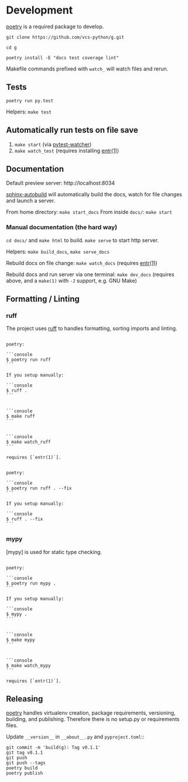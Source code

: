 # Development

[poetry] is a required package to develop.

`git clone https://github.com/vcs-python/g.git`

`cd g`

`poetry install -E "docs test coverage lint"`

Makefile commands prefixed with `watch_` will watch files and rerun.

## Tests

`poetry run py.test`

Helpers: `make test`

## Automatically run tests on file save

1. `make start` (via [pytest-watcher])
2. `make watch_test` (requires installing [entr(1)])

[pytest-watcher]: https://github.com/olzhasar/pytest-watcher

## Documentation

Default preview server: http://localhost:8034

[sphinx-autobuild] will automatically build the docs, watch for file changes and launch a server.

From home directory: `make start_docs`
From inside `docs/`: `make start`

[sphinx-autobuild]: https://github.com/executablebooks/sphinx-autobuild

### Manual documentation (the hard way)

`cd docs/` and `make html` to build. `make serve` to start http server.

Helpers:
`make build_docs`, `make serve_docs`

Rebuild docs on file change: `make watch_docs` (requires [entr(1)])

Rebuild docs and run server via one terminal: `make dev_docs` (requires above, and a
`make(1)` with `-J` support, e.g. GNU Make)

## Formatting / Linting

### ruff

The project uses [ruff] to handles formatting, sorting imports and linting.

````{tab} Command

poetry:

```console
$ poetry run ruff
```

If you setup manually:

```console
$ ruff .
```

````

````{tab} make

```console
$ make ruff
```

````

````{tab} Watch

```console
$ make watch_ruff
```

requires [`entr(1)`].

````

````{tab} Fix files

poetry:

```console
$ poetry run ruff . --fix
```

If you setup manually:

```console
$ ruff . --fix
```

````

### mypy

[mypy] is used for static type checking.

````{tab} Command

poetry:

```console
$ poetry run mypy .
```

If you setup manually:

```console
$ mypy .
```

````

````{tab} make

```console
$ make mypy
```

````

````{tab} Watch

```console
$ make watch_mypy
```

requires [`entr(1)`].
````

## Releasing

[poetry] handles virtualenv creation, package requirements, versioning,
building, and publishing. Therefore there is no setup.py or requirements files.

Update `__version__` in `__about__.py` and `pyproject.toml`::

    git commit -m 'build(g): Tag v0.1.1'
    git tag v0.1.1
    git push
    git push --tags
    poetry build
    poetry publish

[poetry]: https://python-poetry.org/
[entr(1)]: http://eradman.com/entrproject/
[`entr(1)`]: http://eradman.com/entrproject/
[ruff]: https://ruff.rs
